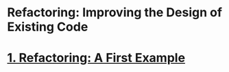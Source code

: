 # Refactoring: Improving the Design of Existing Code

# [1. Refactoring: A First Example](./1-refactoring-a-first-example)
